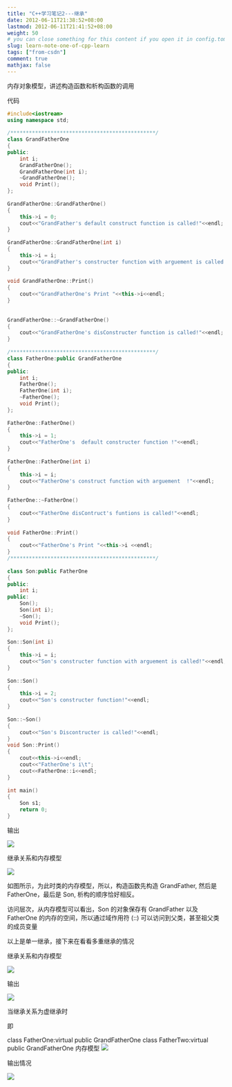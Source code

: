 ```yaml
---
title: "C++学习笔记2---继承"
date: 2012-06-11T21:38:52+08:00
lastmod: 2012-06-11T21:41:52+08:00
weight: 50
# you can close something for this content if you open it in config.toml.
slug: learn-note-one-of-cpp-learn
tags: ["from-csdn"]
comment: true
mathjax: false
---
```


内存对象模型，讲述构造函数和析构函数的调用

代码

```cpp
#include<iostream>
using namespace std;
 
/***********************************************/
class GrandFatherOne
{
public:
	int i;
	GrandFatherOne();
	GrandFatherOne(int i);
	~GrandFatherOne();
	void Print();
};
 
GrandFatherOne::GrandFatherOne()
{
	this->i = 0;
	cout<<"GrandFather's default construct function is called!"<<endl;
}
 
GrandFatherOne::GrandFatherOne(int i)
{
	this->i = i;
	cout<<"GrandFather's constructer function with arguement is called!"<<endl;
}
 
void GrandFatherOne::Print()
{
	cout<<"GrandFatherOne's Print "<<this->i<<endl;
}
 
 
GrandFatherOne::~GrandFatherOne()
{
	cout<<"GrandFatherOne's disConstructer function is called!"<<endl;
}
 
/***********************************************/
class FatherOne:public GrandFatherOne
{
public:
	int i;
	FatherOne();
	FatherOne(int i);
	~FatherOne();
	void Print();
};
 
FatherOne::FatherOne()
{
	this->i = 1;
	cout<<"FatherOne's  default constructer function !"<<endl;
}
 
FatherOne::FatherOne(int i)
{
	this->i = i;
	cout<<"FatherOne's construct function with arguement  !"<<endl;
}
 
FatherOne::~FatherOne()
{
	cout<<"FatherOne disContruct's funtions is called!"<<endl;
}
 
void FatherOne::Print()
{
	cout<<"FatherOne's Print "<<this->i <<endl;
}
/***********************************************/
 
class Son:public FatherOne
{
public:
	int i;
public:
	Son();
	Son(int i);
	~Son();
	void Print();
};
 
Son::Son(int i)
{
	this->i = i;
	cout<<"Son's constructer function with arguement is called!"<<endl;
}
 
Son::Son()
{
	this->i = 2;
	cout<<"Son's constructer function!"<<endl;
}
 
Son::~Son()
{
	cout<<"Son's Discontructer is called!"<<endl;
}
void Son::Print()
{
	cout<<this->i<<endl;
	cout<<"FatherOne's i\t";
	cout<<FatherOne::i<<endl;
}
 
int main()
{
	Son s1;
	return 0;
}
```

输出

![](./output_1.jpg)


继承关系和内存模型

![](./mem_module_1.jpg)


如图所示，为此时类的内存模型，所以，构造函数先构造 GrandFather, 然后是 FatherOne，最后是 Son, 析构的顺序恰好相反。

访问层次，从内存模型可以看出，Son 的对象保存有 GrandFather 以及 FatherOne 的内存的空间，所以通过域作用符 (::) 可以访问到父类，甚至祖父类的成员变量

以上是单一继承，接下来在看看多重继承的情况

继承关系和内存模型

![](./inherate_relastion_2.jpg)

输出

![](./output_2.jpg)


当继承关系为虚继承时

即

class FatherOne:virtual public GrandFatherOne
class FatherTwo:virtual public GrandFatherOne
内存模型
![](./inherate_relation_3.jpg)

输出情况

![](./output_3.jpg)

